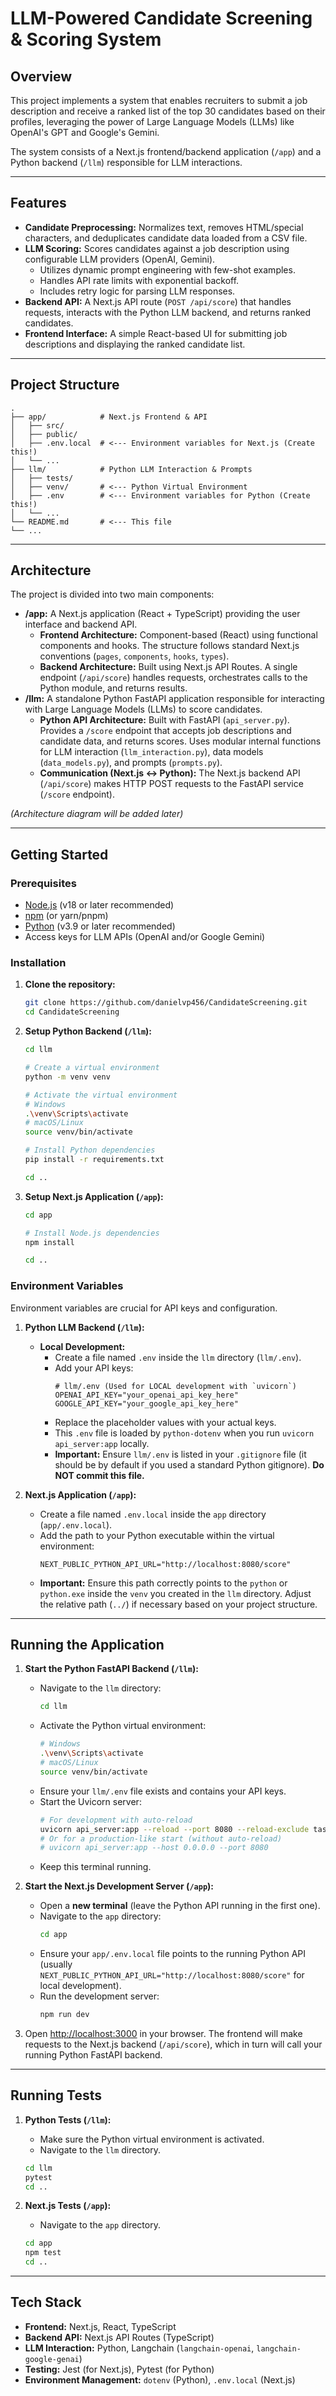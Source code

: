# LLM-Powered Candidate Screening & Scoring System

## Overview

This project implements a system that enables recruiters to submit a job description and receive a ranked list of the top 30 candidates based on their profiles, leveraging the power of Large Language Models (LLMs) like OpenAI's GPT and Google's Gemini.

The system consists of a Next.js frontend/backend application (`/app`) and a Python backend (`/llm`) responsible for LLM interactions.

---

## Features

*   **Candidate Preprocessing:** Normalizes text, removes HTML/special characters, and deduplicates candidate data loaded from a CSV file.
*   **LLM Scoring:** Scores candidates against a job description using configurable LLM providers (OpenAI, Gemini).
    *   Utilizes dynamic prompt engineering with few-shot examples.
    *   Handles API rate limits with exponential backoff.
    *   Includes retry logic for parsing LLM responses.
*   **Backend API:** A Next.js API route (`POST /api/score`) that handles requests, interacts with the Python LLM backend, and returns ranked candidates.
*   **Frontend Interface:** A simple React-based UI for submitting job descriptions and displaying the ranked candidate list.

---

## Project Structure

```
.
├── app/            # Next.js Frontend & API
│   ├── src/
│   ├── public/
│   ├── .env.local  # <--- Environment variables for Next.js (Create this!)
│   └── ...
├── llm/            # Python LLM Interaction & Prompts
│   ├── tests/
│   ├── venv/       # <--- Python Virtual Environment
│   ├── .env        # <--- Environment variables for Python (Create this!)
│   └── ...
└── README.md       # <--- This file
└── ...
```

---

## Architecture

The project is divided into two main components:

-   **/app:** A Next.js application (React + TypeScript) providing the user interface and backend API.
    -   **Frontend Architecture:** Component-based (React) using functional components and hooks. The structure follows standard Next.js conventions (`pages`, `components`, `hooks`, `types`).
    -   **Backend Architecture:** Built using Next.js API Routes. A single endpoint (`/api/score`) handles requests, orchestrates calls to the Python module, and returns results.
-   **/llm:** A standalone Python FastAPI application responsible for interacting with Large Language Models (LLMs) to score candidates.
    -   **Python API Architecture:** Built with FastAPI (`api_server.py`). Provides a `/score` endpoint that accepts job descriptions and candidate data, and returns scores. Uses modular internal functions for LLM interaction (`llm_interaction.py`), data models (`data_models.py`), and prompts (`prompts.py`).
    -   **Communication (Next.js <-> Python):** The Next.js backend API (`/api/score`) makes HTTP POST requests to the FastAPI service (`/score` endpoint).

*(Architecture diagram will be added later)*

---

## Getting Started

### Prerequisites

*   [Node.js](https://nodejs.org/) (v18 or later recommended)
*   [npm](https://www.npmjs.com/) (or yarn/pnpm)
*   [Python](https://www.python.org/) (v3.9 or later recommended)
*   Access keys for LLM APIs (OpenAI and/or Google Gemini)

### Installation

1.  **Clone the repository:**
    ```bash
    git clone https://github.com/danielvp456/CandidateScreening.git
    cd CandidateScreening
    ```

2.  **Setup Python Backend (`/llm`):**
    ```bash
    cd llm

    # Create a virtual environment
    python -m venv venv

    # Activate the virtual environment
    # Windows
    .\venv\Scripts\activate
    # macOS/Linux
    source venv/bin/activate

    # Install Python dependencies
    pip install -r requirements.txt

    cd ..
    ```

3.  **Setup Next.js Application (`/app`):**
    ```bash
    cd app

    # Install Node.js dependencies
    npm install

    cd ..
    ```

### Environment Variables

Environment variables are crucial for API keys and configuration.

1.  **Python LLM Backend (`/llm`):**

    *   **Local Development:**
        *   Create a file named `.env` inside the `llm` directory (`llm/.env`).
        *   Add your API keys:
            ```dotenv
            # llm/.env (Used for LOCAL development with `uvicorn`)
            OPENAI_API_KEY="your_openai_api_key_here"
            GOOGLE_API_KEY="your_google_api_key_here"
            ```
        *   Replace the placeholder values with your actual keys.
        *   This `.env` file is loaded by `python-dotenv` when you run `uvicorn api_server:app` locally.
        *   **Important:** Ensure `llm/.env` is listed in your `.gitignore` file (it should be by default if you used a standard Python gitignore). **Do NOT commit this file.**

2.  **Next.js Application (`/app`):**
    *   Create a file named `.env.local` inside the `app` directory (`app/.env.local`).
    *   Add the path to your Python executable within the virtual environment:
        ```dotenv
        NEXT_PUBLIC_PYTHON_API_URL="http://localhost:8080/score"
        ```
    *   **Important:** Ensure this path correctly points to the `python` or `python.exe` inside the `venv` you created in the `llm` directory. Adjust the relative path (`../`) if necessary based on your project structure.

---

## Running the Application

1.  **Start the Python FastAPI Backend (`/llm`):**
    *   Navigate to the `llm` directory:
        ```bash
        cd llm
        ```
    *   Activate the Python virtual environment:
        ```bash
        # Windows
        .\venv\Scripts\activate
        # macOS/Linux
        source venv/bin/activate
        ```
    *   Ensure your `llm/.env` file exists and contains your API keys.
    *   Start the Uvicorn server:
        ```bash
        # For development with auto-reload
        uvicorn api_server:app --reload --port 8080 --reload-exclude tasks/
        # Or for a production-like start (without auto-reload)
        # uvicorn api_server:app --host 0.0.0.0 --port 8080
        ```
    *   Keep this terminal running.

2.  **Start the Next.js Development Server (`/app`):**
    *   Open a **new terminal** (leave the Python API running in the first one).
    *   Navigate to the `app` directory:
        ```bash
        cd app
        ```
    *   Ensure your `app/.env.local` file points to the running Python API (usually `NEXT_PUBLIC_PYTHON_API_URL="http://localhost:8080/score"` for local development).
    *   Run the development server:
        ```bash
        npm run dev
        ```

3.  Open [http://localhost:3000](http://localhost:3000) in your browser. The frontend will make requests to the Next.js backend (`/api/score`), which in turn will call your running Python FastAPI backend.

---

## Running Tests

1.  **Python Tests (`/llm`):**
    *   Make sure the Python virtual environment is activated.
    *   Navigate to the `llm` directory.
    ```bash
    cd llm
    pytest
    cd ..
    ```

2.  **Next.js Tests (`/app`):**
    *   Navigate to the `app` directory.
    ```bash
    cd app
    npm test
    cd ..
    ```

---

## Tech Stack

*   **Frontend:** Next.js, React, TypeScript
*   **Backend API:** Next.js API Routes (TypeScript)
*   **LLM Interaction:** Python, Langchain (`langchain-openai`, `langchain-google-genai`)
*   **Testing:** Jest (for Next.js), Pytest (for Python)
*   **Environment Management:** `dotenv` (Python), `.env.local` (Next.js) 